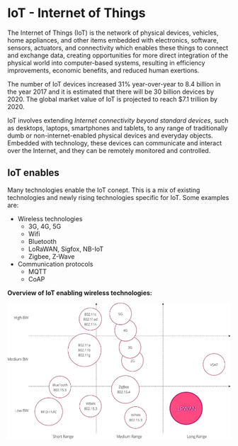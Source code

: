 # IoT - Internet of Things

The Internet of Things (IoT) is the network of physical devices, vehicles, home appliances, and other items embedded with electronics, software, sensors, actuators, and connectivity which enables these things to connect and exchange data, creating opportunities for more direct integration of the physical world into computer-based systems, resulting in efficiency improvements, economic benefits, and reduced human exertions.

The number of IoT devices increased 31% year-over-year to 8.4 billion in the year 2017 and it is estimated that there will be 30 billion devices by 2020. The global market value of IoT is projected to reach $7.1 trillion by 2020.

IoT involves extending *Internet connectivity beyond standard devices*, such as desktops, laptops, smartphones and tablets, to any range of traditionally dumb or non-internet-enabled physical devices and everyday objects. Embedded with technology, these devices can communicate and interact over the Internet, and they can be remotely monitored and controlled.

## IoT enables

Many technologies enable the IoT conept. This is a mix of existing technologies and newly rising technologies specific for IoT. Some examples are:

* Wireless technologies
    * 3G, 4G, 5G
    * Wifi
    * Bluetooth
    * LoRaWAN, Sigfox, NB-IoT
    * Zigbee, Z-Wave
* Communication protocols
    * MQTT
    * CoAP

**Overview of IoT enabling wireless technologies:**

![IMAGE](./images/image30.png)
